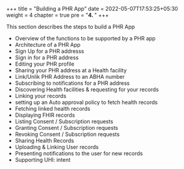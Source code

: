 +++
title = "Building a PHR App"
date = 2022-05-07T17:53:25+05:30
weight = 4
chapter = true
pre = "<b>4. </b>"
+++

This section describes the steps to build a PHR App 

- Overview of the functions to be supported by a PHR app 
- Architecture of a PHR App 
- Sign Up for a PHR addresss 
- Sign in for a PHR address 
- Editing your PHR profile 
- Sharing your PHR address at a Health facility 
- Link/Unlik PHR Address to an ABHA number 
- Subscribing to notifications for a PHR address
- Discovering Health facilities & requesting for your records 
- Linking your records 
- setting up an Auto approval policy to fetch health records 
- Fetching linked health records 
- Displaying FHIR records 
- Listing Consent / Subscription requests 
- Granting Consent / Subscription requests
- Revoking Consent / Subscription requests 
- Sharing Health Records 
- Uploading & Linking User records
- Presenting notifications to the user for new records 
- Supporting UHI: intent 
